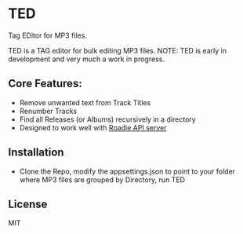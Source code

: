 TED
======
Tag EDitor for MP3 files. 

TED is a TAG editor for bulk editing MP3 files. 
NOTE: TED is early in development and very much a work in progress. 


Core Features:
---------
* Remove unwanted text from Track Titles 
* Renumber Tracks
* Find all Releases (or Albums) recursively in a directory
* Designed to work well with [Roadie API server](https://raw.githubusercontent.com/sphildreth/roadie)

Installation
------------
* Clone the Repo, modify the appsettings.json to point to your folder where MP3 files are grouped by Directory, run TED

License
-------
MIT
